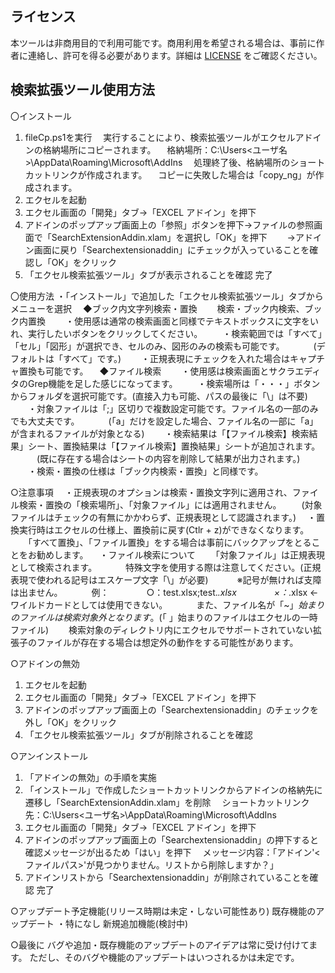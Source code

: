 ## ライセンス
本ツールは非商用目的で利用可能です。商用利用を希望される場合は、事前に作者に連絡し、許可を得る必要があります。詳細は [LICENSE](./LICENSE) をご確認ください。

## 検索拡張ツール使用方法

〇インストール
1. fileCp.ps1を実行
　実行することにより、検索拡張ツールがエクセルアドインの格納場所にコピーされます。
　格納場所：C:\Users\<ユーザ名>\AppData\Roaming\Microsoft\AddIns
　処理終了後、格納場所のショートカットリンクが作成されます。
　コピーに失敗した場合は「copy_ng」が作成されます。
2. エクセルを起動
3. エクセル画面の「開発」タブ→「EXCEL アドイン」を押下
4. アドインのポップアップ画面上の「参照」ボタンを押下→ファイルの参照画面で「SearchExtensionAddin.xlam」を選択し「OK」を押下
　　→アドイン画面に戻り「Searchextensionaddin」にチェックが入っていることを確認し「OK」をクリック
5. 「エクセル検索拡張ツール」タブが表示されることを確認
完了

〇使用方法
・「インストール」で追加した「エクセル検索拡張ツール」タブからメニューを選択
　◆ブック内文字列検索・置換
　　検索・ブック内検索、ブック内置換
　　・使用感は通常の検索画面と同様でテキストボックスに文字をいれ、実行したいボタンをクリックしてください。
　　・検索範囲では「すべて」「セル」「図形」が選択でき、セルのみ、図形のみの検索も可能です。
　　　(デフォルトは「すべて」です。)
　　・正規表現にチェックを入れた場合はキャプチャ置換も可能です。
　◆ファイル検索
　　・使用感は検索画面とサクラエディタのGrep機能を足した感じになってます。
　　・検索場所は「・・・」ボタンからフォルダを選択可能です。(直接入力も可能、パスの最後に「\」は不要)
　　・対象ファイルは「;」区切りで複数設定可能です。ファイル名の一部のみでも大丈夫です。
　　　(「a」だけを設定した場合、ファイル名の一部に「a」が含まれるファイルが対象となる)
　　・検索結果は「【ファイル検索】検索結果」シート、置換結果は「【ファイル検索】置換結果」シートが追加されます。
　　　(既に存在する場合はシートの内容を削除して結果が出力されます。)
　　・検索・置換の仕様は「ブック内検索・置換」と同様です。

○注意事項
　・正規表現のオプションは検索・置換文字列に適用され、ファイル検索・置換の「検索場所」、「対象ファイル」には適用されません。
　　(対象ファイルはチェックの有無にかかわらず、正規表現として認識されます。)
　・置換実行時はエクセルの仕様上、置換前に戻す(Ctlr + z)ができなくなります。
　　「すべて置換」、「ファイル置換」をする場合は事前にバックアップをとることをお勧めします。
　・ファイル検索について
　　「対象ファイル」は正規表現として検索されます。
　　　特殊文字を使用する際は注意してください。(正規表現で使われる記号はエスケープ文字「\」が必要)
　　　※記号が無ければ支障は出ません。
　　　例：
　　　　○：test.xlsx;test.*\.xlsx
　　　　×：*.xlsx ←ワイルドカードとしては使用できない。
　　　また、ファイル名が「~$」始まりのファイルは検索対象外となります。
　　　(「~$」始まりのファイルはエクセルの一時ファイル)
　　検索対象のディレクトリ内にエクセルでサポートされていない拡張子のファイルが存在する場合は想定外の動作をする可能性があります。

○アドインの無効
1. エクセルを起動
2. エクセル画面の「開発」タブ→「EXCEL アドイン」を押下
3. アドインのポップアップ画面上の「Searchextensionaddin」のチェックを外し「OK」をクリック
4. 「エクセル検索拡張ツール」タブが削除されることを確認

○アンインストール
1. 「アドインの無効」の手順を実施
2. 「インストール」で作成したショートカットリンクからアドインの格納先に遷移し「SearchExtensionAddin.xlam」を削除
　ショートカットリンク先：C:\Users\<ユーザ名>\AppData\Roaming\Microsoft\AddIns
3. エクセル画面の「開発」タブ→「EXCEL アドイン」を押下
4. アドインのポップアップ画面上の「Searchextensionaddin」の押下すると確認メッセージが出るため「はい」を押下
　メッセージ内容：「アドイン'<ファイルパス>'が見つかりません。リストから削除しますか？」
5. アドインリストから「Searchextensionaddin」が削除されていることを確認
完了

○アップデート予定機能(リリース時期は未定・しない可能性あり)
既存機能のアップデート
・特になし
新規追加機能(検討中)

○最後に
バグや追加・既存機能のアップデートのアイデアは常に受け付けてます。
ただし、そのバグや機能のアップデートはいつされるかは未定です。
